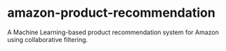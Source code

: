 # amazon-product-recommendation
A Machine Learning-based product recommendation system for Amazon using collaborative filtering.
